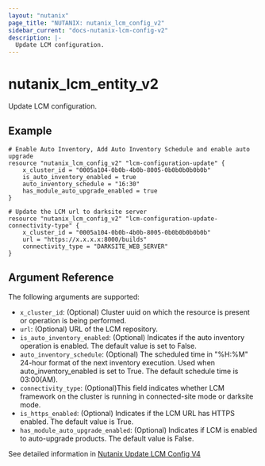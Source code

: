 ```yaml
---
layout: "nutanix"
page_title: "NUTANIX: nutanix_lcm_config_v2"
sidebar_current: "docs-nutanix-lcm-config-v2"
description: |-
  Update LCM configuration.
---
```


# nutanix_lcm_entity_v2
Update LCM configuration.

## Example

```hcl
# Enable Auto Inventory, Add Auto Inventory Schedule and enable auto upgrade
resource "nutanix_lcm_config_v2" "lcm-configuration-update" {
    x_cluster_id = "0005a104-0b0b-4b0b-8005-0b0b0b0b0b0b"
    is_auto_inventory_enabled = true
	auto_inventory_schedule = "16:30"
    has_module_auto_upgrade_enabled = true
}

# Update the LCM url to darksite server
resource "nutanix_lcm_config_v2" "lcm-configuration-update-connectivity-type" {
    x_cluster_id = "0005a104-0b0b-4b0b-8005-0b0b0b0b0b0b"
    url = "https://x.x.x.x:8000/builds"
	connectivity_type = "DARKSITE_WEB_SERVER"
}

```
## Argument Reference
The following arguments are supported:

* `x_cluster_id`: (Optional) Cluster uuid on which the resource is present or operation is being performed.
* `url`: (Optional) URL of the LCM repository.
* `is_auto_inventory_enabled`: (Optional) Indicates if the auto inventory operation is enabled. The default value is set to False.
* `auto_inventory_schedule`: (Optional) The scheduled time in "%H:%M" 24-hour format of the next inventory execution. Used when auto_inventory_enabled is set to True. The default schedule time is 03:00(AM).
* `connectivity_type`: (Optional)This field indicates whether LCM framework on the cluster is running in connected-site mode or darksite mode.
* `is_https_enabled`: (Optional) Indicates if the LCM URL has HTTPS enabled. The default value is True.
* `has_module_auto_upgrade_enabled`: (Optional) Indicates if LCM is enabled to auto-upgrade products. The default value is False.

See detailed information in [Nutanix Update LCM Config V4](https://developers.nutanix.com/api-reference?namespace=lifecycle&version=v4.0#tag/Config/operation/updateConfig)
